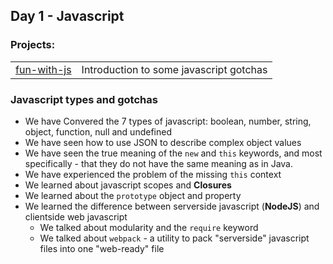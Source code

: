 ## Day 1 - Javascript
### Projects:
|     |     |
| --- | --- |
| [fun-with-js](fun-with-js/) | Introduction to some javascript gotchas | 

### Javascript types and gotchas
* We have Convered the 7 types of javascript: boolean, number, string, object, function, null and undefined
* We have seen how to use JSON to describe complex object values
* We have seen the true meaning of the `new` and `this` keywords, and most specifically - that they do not have the same meaning as in Java.
* We have experienced the problem of the missing `this` context
* We learned about javascript scopes and **Closures**
* We learned about the `prototype` object and property
* We learned the difference between serverside javascript (**NodeJS**) and clientside web javascript
  * We talked about modularity and the `require` keyword
  * We talked about `webpack`  - a utility to pack "serverside" javascript files into one "web-ready" file


